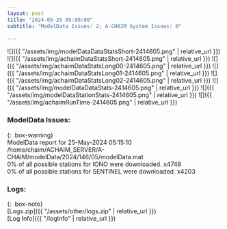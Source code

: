 ```yaml
---
layout: post
title: "2024-05-25 05:00:00"
subtitle: "ModelData Issues: 2; A-CHAIM System Issues: 0"

---
```


![]({{ "/assets/img/modelDataDataStatsShort-2414605.png" | relative_url }})
![]({{ "/assets/img/achaimDataStatsShort-2414605.png" | relative_url }})
![]({{ "/assets/img/achaimDataStatsLong00-2414605.png" | relative_url }})
![]({{ "/assets/img/achaimDataStatsLong01-2414605.png" | relative_url }})
![]({{ "/assets/img/achaimDataStatsLong02-2414605.png" | relative_url }})
![]({{ "/assets/img/modelDataDataStats-2414605.png" | relative_url }})
![]({{ "/assets/img/modelDataStationStats-2414605.png" | relative_url }})
![]({{ "/assets/img/achaimRunTime-2414605.png" | relative_url }})


### ModelData Issues:  
  
{: .box-warning}  
 ModelData report for 25-May-2024 05:15:10   
 /home/chaim/ACHAIM_SERVER/A-CHAIM/modelData/2024/146/05/modelData.mat   
 0% of all possible stations for IONO were downloaded. x4748   
 0% of all possible stations for SENTINEL were downloaded. x4203   
  


### Logs:  
  
{: .box-note}  
[Logs.zip]({{ "/assets/other/logs.zip" | relative_url }})  
[Log Info]({{ "/logInfo" | relative_url }})  
